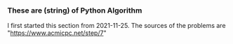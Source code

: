 ### These are (string) of Python Algorithm
I first started this section from 2021-11-25.
The sources of the problems are "https://www.acmicpc.net/step/7"